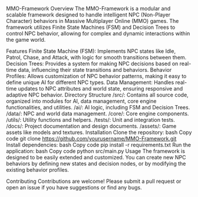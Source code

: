 MMO-Framework
Overview
The MMO-Framework is a modular and scalable framework designed to handle intelligent NPC (Non-Player Character) behaviors in Massive Multiplayer Online (MMO) games. The framework utilizes Finite State Machines (FSM) and Decision Trees to control NPC behavior, allowing for complex and dynamic interactions within the game world.

Features
Finite State Machine (FSM): Implements NPC states like Idle, Patrol, Chase, and Attack, with logic for smooth transitions between them.
Decision Trees: Provides a system for making NPC decisions based on real-time data, influencing their state transitions and behaviors.
Behavior Profiles: Allows customization of NPC behavior patterns, making it easy to define unique AI for different NPC types.
Data Management: Handles real-time updates to NPC attributes and world state, ensuring responsive and adaptive NPC behavior.
Directory Structure
/src/: Contains all source code, organized into modules for AI, data management, core engine functionalities, and utilities.
/ai/: AI logic, including FSM and Decision Trees.
/data/: NPC and world data management.
/core/: Core engine components.
/utils/: Utility functions and helpers.
/tests/: Unit and integration tests.
/docs/: Project documentation and design documents.
/assets/: Game assets like models and textures.
Installation
Clone the repository:
bash
Copy code
git clone https://github.com/yourusername/MMO-Framework.git
Install dependencies:
bash
Copy code
pip install -r requirements.txt
Run the application:
bash
Copy code
python src/main.py
Usage
The framework is designed to be easily extended and customized. You can create new NPC behaviors by defining new states and decision nodes, or by modifying the existing behavior profiles.

Contributing
Contributions are welcome! Please submit a pull request or open an issue if you have suggestions or find any bugs.
